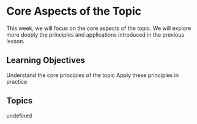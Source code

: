# Core Aspects of the Topic

This week, we will focus on the core aspects of the topic. We will explore more deeply the principles and applications introduced in the previous lesson.

## Learning Objectives
Understand the core principles of the topic
Apply these principles in practice

## Topics
undefined